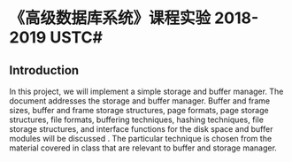 # 《高级数据库系统》课程实验 2018-2019 USTC#

## Introduction
In this project, we will implement a simple storage and buffer manager. The document
addresses the storage and buffer manager. Buffer and frame sizes, buffer and frame
storage structures, page formats, page storage structures, file formats, buffering
techniques, hashing techniques, file storage structures, and interface functions for the
disk space and buffer modules will be discussed . The particular technique is chosen
from the material covered in class that are relevant to buffer and storage manager. 
